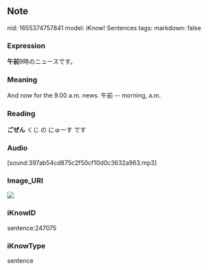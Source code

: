 ## Note
nid: 1655374757841
model: iKnow! Sentences
tags: 
markdown: false

### Expression
<b>午前</b>9時のニュースです。

### Meaning
And now for the 9.00 a.m. news.
午前 -- morning, a.m.

### Reading
<b>ごぜん</b> くじ の にゅーす です

### Audio
[sound:397ab54cd875c2f50cf10d0c3632a963.mp3]

### Image_URI
<img src="56f385bf19ba9b961577273c7b488149.jpg">

### iKnowID
sentence:247075

### iKnowType
sentence
